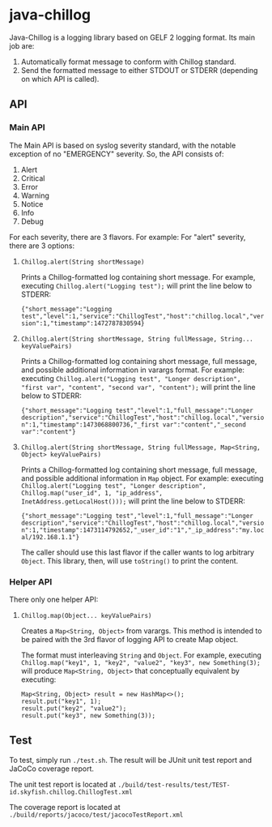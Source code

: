 # java-chillog

Java-Chillog is a logging library based on GELF 2 logging format. Its main job are:

1. Automatically format message to conform with Chillog standard.
2. Send the formatted message to either STDOUT or STDERR (depending on which API is called).
 
 
## API

### Main API

The Main API is based on syslog severity standard, with the notable exception of no "EMERGENCY" severity. So, the API 
consists of:

1. Alert
2. Critical
2. Error
3. Warning
4. Notice
5. Info
6. Debug

For each severity, there are 3 flavors. For example: For "alert" severity, there are 3 options:

1. `Chillog.alert(String shortMessage)`

    Prints a Chillog-formatted log containing short message.
    For example, executing `Chillog.alert("Logging test");` will print the line below to STDERR:

    `{"short_message":"Logging test","level":1,"service":"ChillogTest","host":"chillog.local","version":1,"timestamp":1472787830594}`

2. `Chillog.alert(String shortMessage, String fullMessage, String... keyValuePairs)`

    Prints a Chillog-formatted log containing short message, full message, and possible additional information in 
    varargs format. For example: executing `Chillog.alert("Logging test", "Longer description", "first var", "content", "second var", "content");`
    will print the line below to STDERR:

    `{"short_message":"Logging test","level":1,"full_message":"Longer description","service":"ChillogTest","host":"chillog.local","version":1,"timestamp":1473068800736,"_first var":"content","_second var":"content"}`
    
3. `Chillog.alert(String shortMessage, String fullMessage, Map<String, Object> keyValuePairs)`

    Prints a Chillog-formatted log containing short message, full message, and possible additional information in `Map`
    object. For example: executing `Chillog.alert("Logging test", "Longer description", Chillog.map("user_id", 1, "ip_address", InetAddress.getLocalHost()));` 
    will print the line below to STDERR:
    
    `{"short_message":"Logging test","level":1,"full_message":"Longer description","service":"ChillogTest","host":"chillog.local","version":1,"timestamp":1473114792652,"_user_id":"1","_ip_address":"my.local/192.168.1.1"}`
    
    The caller should use this last flavor if the caller wants to log arbitrary `Object`. This library, then, will use
    `toString()` to print the content.


### Helper API

There only one helper API:

1. `Chillog.map(Object... keyValuePairs)`

    Creates a `Map<String, Object>` from varargs. This method is intended to be paired with the 3rd flavor of logging 
    API to create Map object. 
    
    The format must interleaving `String` and `Object`.
    For example, executing `Chillog.map("key1", 1, "key2", "value2", "key3", new Something(3);`
    will produce `Map<String, Object>` that conceptually equivalent by executing:
    
    ```
    Map<String, Object> result = new HashMap<>();
    result.put("key1", 1);
    result.put("key2", "value2");
    result.put("key3", new Something(3));
    ```

## Test

To test, simply run `./test.sh`. The result will be JUnit unit test report and JaCoCo coverage report.

The unit test report is located at `./build/test-results/test/TEST-id.skyfish.chillog.ChillogTest.xml`

The coverage report is located at `./build/reports/jacoco/test/jacocoTestReport.xml`
